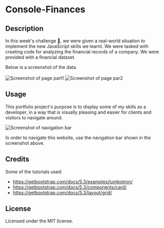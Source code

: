 # Console-Finances

## Description

In this week's challenge :star_struck:, we were given a real-world situation to implement the new JavaScript skills we learnt.  We were tasked with creating code for analyzing the financial records of a company. We were provided with a financial dataset.

Below is a screenshot of the data.
<br>
<br>
![Screenshot of page part1](./images/topscreen.png)
![Screenshot of page par2](./images/bottomscreen.png)

## Usage

This portfolio project's purpose is to display some of my skills as a developer, in a way that is visually pleasing and easier for clients and visitors to navigate around.

![Screenshot of navigation bar](<./images/navbar%20(1).png>)

In order to navigate this website, use the navigation bar shown in the screenshot above.

## Credits

Some of the tutorials used:

- https://getbootstrap.com/docs/5.3/examples/jumbotron/
- https://getbootstrap.com/docs/5.3/components/card/
- https://getbootstrap.com/docs/5.3/layout/grid/

## License

Licensed under the MIT license.
